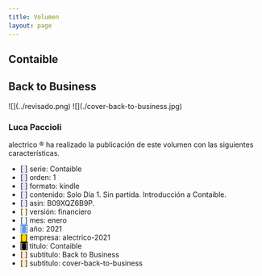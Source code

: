 ```yaml
--- 
title: Volumen
layout: page
--- 
```

<h2> Contaible </h2>
<h2> Back to Business </h2>
![](../revisado.png)
![](./cover-back-to-business.jpg)
<h3> Luca Paccioli </h3> 
alectrico ® ha realizado la publicación de este volumen con las siguientes características.
<ul>
<li><span style='background-color: lavender'>[    ]</span> serie: Contaible </li>
<li><span style='background-color: lavender'>[    ]</span> orden: 1 </li>
<li><span style='background-color: lavender'>[    ]</span> formato: kindle </li>
<li><span style='background-color: lavender'>[    ]</span> contenido: Solo Día 1. Sin partida. Introducción a Contaible. </li>
<li><span style='background-color: lavender'>[    ]</span> asin: B09XQZ6B9P. </li>
<li><span style='background-color: lightyellow'>[    ]</span> versión: financiero </li>
<li><span style='background-color: azure'>[    ]</span> mes: enero </li>
<li><span style='color: white; background-color: cornflowerblue'>[    ]</span> año: 2021 </li>
<li><span style='background-color: gold'>[    ]</span> empresa: alectrico-2021 </li>
<li><span style='color: white; background-color: black'>[    ]</span> titulo: Contaible </li>
<li><span style='background-color: blanchedalmond'>[    ]</span> subtitulo: Back to Business </li>
<li><span style='background-color: blanchedalmond'>[    ]</span> subtitulo: cover-back-to-business </li>
</ul>
